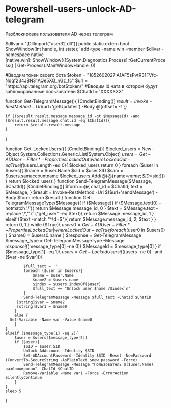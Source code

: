 # Powershell-users-unlock-AD-telegram
Разблокировка пользователя AD через телеграм


$dllvar = '[DllImport("user32.dll")] public static extern bool ShowWindow(int handle, int state);'
add-type -name win -member $dllvar -namespace native
[native.win]::ShowWindow(([System.Diagnostics.Process]::GetCurrentProcess() | Get-Process).MainWindowHandle, 0)

#Вводим токен своего бота
$token = "1852602027:A1AF5sPvtR31FVfc-Ndqf234JBN31AQe5XQ_nGz_fc" 
$url = "https://api.telegram.org/bot$token/"
#Вводим id чата в котором будут заблокированные пользователи
$ChatId = 'XXXXXXX'

function Get-TelegramMessage(){
    [CmdletBinding()]
    $result = Invoke-RestMethod -Uri ($url+'getUpdates') -Body @{offset='-1';}
   
    if (($result.result.message.message_id -gt $MessageId) -and ($result.result.message.chat.id -eq $ChatId)){
        return $result.result.message
    }
}

function Get-LockedUsers(){
    [CmdletBinding()]
    $locked_users = New-Object System.Collections.Generic.List[System.Object]
    $users = Get-ADUser -Filter * -Properties LockedOut | where LockedOut -eq True
    if ($users.Length -eq 0){
    $locked_users
        return 0
    }
    foreach ($user in $users){
        $name = $user.Name
        $sid = $user.SID
        $sam = $users.samaccountname
        $locked_users.Add(@(@{name=$name; SID=$sid;}))
        }
    return $locked_users
}
function Send-TelegramMessage($Message, $ChatId){
    [CmdletBinding()]
    $form = @{
       chat_id = $ChatId;
       text = $Message;
    }
    $result = Invoke-RestMethod -Uri $($url+'sendMessage') -Body $form
    return $result    
}
function Get-TelegramMessageType($Message){
    if ($Message){
        if ($Message.text[0] -notmatch '/'){
            return $Message.message_id, 0
        }
        $text = $Message.text -replace '/',''
        if ("get_user" -eq $text){
            return $Message.message_id, 1
        }
        elseif ($text -match "^\d+$"){
            return $Message.message_id, 2, $text
        }
    }
    return 0, 1
}
while ($True){
$users0 = Get-ADUser -Filter * -Properties LockedOut | where LockedOut -eq True
   foreach ($user0 in $users0){
       $name0 = $users0.name
    }
    $response = Get-TelegramMessage
    $message_type = Get-TelegramMessageType -Message $response
    if ($message_type[0] -ne 0){
        $MessageId = $message_type[0]
    }
    if ($message_type[1] -eq 1){
        $users = Get-LockedUsers
        if (($users -ne 0) -and ($var -ne $var1)){

            $full_text = ''
            foreach ($user in $users){
                $name = $user.Name
                $name2 = $users.name
                $index = $users.indexOf($user)
                $full_text += "Unlock user $name /$index`n"
            }
            Send-TelegramMessage -Message $full_text -ChatId $ChatID
         [string]$var = $name2
         [string]$var1 = $name0
        }
        else {
      Set-Variable -Name var -Value $name0
        }
    } 
    elseif ($message_type[1] -eq 2){
        $user = $users[$message_type[2]]
        if ($user){
            $SID = $user.SID
            Unlock-AdAccount -Identity $SID
            Set-ADAccountPassword -Identity $SID -Reset -NewPassword (ConvertTo-SecureString -AsPlainText $new_password -Force)
            Send-TelegramMessage -Message "Пользователь $($user.Name) разблокирован" -ChatId $ChatID
            Remove-Variable -Name var1 -Force -ErrorAction SilentlyContinue
        }
    }     
    sleep 5
}
